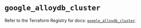 # `google_alloydb_cluster`

Refer to the Terraform Registry for docs: [`google_alloydb_cluster`](https://registry.terraform.io/providers/hashicorp/google/6.11.2/docs/resources/alloydb_cluster).
